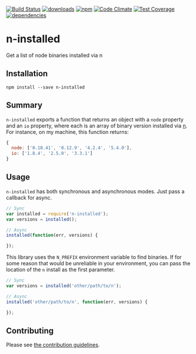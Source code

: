 [![Build Status](https://travis-ci.org/tandrewnichols/n-installed.png)](https://travis-ci.org/tandrewnichols/n-installed) [![downloads](http://img.shields.io/npm/dm/n-installed.svg)](https://npmjs.org/package/n-installed) [![npm](http://img.shields.io/npm/v/n-installed.svg)](https://npmjs.org/package/n-installed) [![Code Climate](https://codeclimate.com/github/tandrewnichols/n-installed/badges/gpa.svg)](https://codeclimate.com/github/tandrewnichols/n-installed) [![Test Coverage](https://codeclimate.com/github/tandrewnichols/n-installed/badges/coverage.svg)](https://codeclimate.com/github/tandrewnichols/n-installed) [![dependencies](https://david-dm.org/tandrewnichols/n-installed.png)](https://david-dm.org/tandrewnichols/n-installed)

# n-installed

Get a list of node binaries installed via n

## Installation

`npm install --save n-installed`

## Summary

`n-installed` exports a function that returns an object with a `node` property and an `io` property, where each is an array of binary version installed via [n](https://github.com/tj/n). For instance, on my machine, this function returns:

```js
{
  node: ['0.10.41', '0.12.9', '4.2.4', '5.4.0'],
  io: ['1.8.4', '2.5.0', '3.3.1']
}
```

## Usage

`n-installed` has both synchronous and asynchronous modes. Just pass a callback for async.

```js
// Sync
var installed = require('n-installed');
var versions = installed();

// Async
installed(function(err, versions) {

});
```

This library uses the `N_PREFIX` environment variable to find binaries. If for some reason that would be unreliable in your environment, you can pass the location of the `n` install as the first parameter.

```js
// Sync
var versions = installed('other/path/to/n');

// Async
installed('other/path/to/n', function(err, versions) {

});
```

## Contributing

Please see [the contribution guidelines](CONTRIBUTING.md).
